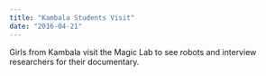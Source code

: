 ```yaml
---
title: "Kambala Students Visit"
date: "2016-04-21"
---
```

Girls from Kambala visit the Magic Lab to see robots and interview researchers for their documentary.